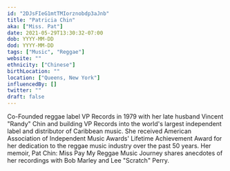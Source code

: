 ```yaml
---
id: "2DJsFIeG1mtTMIorznobdp3aJnb"
title: "Patricia Chin"
aka: ["Miss. Pat"]
date: 2021-05-29T13:30:32-07:00
dob: YYYY-MM-DD
dod: YYYY-MM-DD
tags: ["Music", "Reggae"]
website: ""
ethnicity: ["Chinese"]
birthLocation: ""
location: ["Queens, New York"]
influencedBy: []
twitter: ""
draft: false
---
```


Co-Founded reggae label VP Records in 1979 with her late husband Vincent "Randy"
Chin and building VP Records into the world's largest independent label and
distributor of Caribbean music. She received American Association of Independent
Music Awards' Lifetime Achievement Award for her dedication to the reggae music
industry over the past 50 years. Her memoir, Pat Chin: Miss Pay My Reggae Music
Journey shares anecdotes of her recordings with Bob Marley and Lee "Scratch"
Perry.
